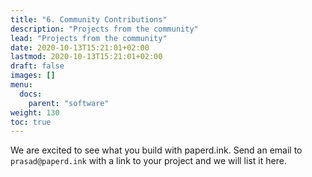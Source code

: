 ```yaml
---
title: "6. Community Contributions"
description: "Projects from the community"
lead: "Projects from the community"
date: 2020-10-13T15:21:01+02:00
lastmod: 2020-10-13T15:21:01+02:00
draft: false
images: []
menu:
  docs:
    parent: "software"
weight: 130
toc: true
---
```


We are excited to see what you build with paperd.ink. Send an email to `prasad@paperd.ink` with a link to your project and we will list it here.

